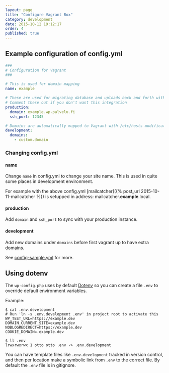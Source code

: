 ```yaml
---
layout: page
title: "Configure Vagrant Box"
category: development
date: 2015-10-12 19:12:17
order: 4
published: true
---
```


## Example configuration of config.yml

```yaml
###
# Configuration for Vagrant
###

# This is used for domain mapping
name: example

# These are used for migrating database and uploads back and forth with production
# Comment these out if you don't want this integration
production:
  domain: example.wp-palvelu.fi
  ssh_port: 12345

# Domains are automatically mapped to Vagrant with /etc/hosts modifications
development:
  domains:
    - custom.domain
```

### Changing config.yml
#### name

Change `name` in config.yml to change your site name. This is used in quite some places in development environment.

For example with the above config.yml [mailcatcher]({% post_url 2015-10-11-mailcatcher %}) is setupped in address: mailcatcher.**example**.local.

#### production
Add `domain` and `ssh_port` to sync with your production instance.

#### development
Add new domains under `domains` before first vagrant up to have extra domains.

See [config-sample.yml](https://github.com/Seravo/wordpress/blob/master/config-sample.yml) for more.

## Using dotenv

The `wp-config.php` uses by default [Dotenv](https://github.com/vlucas/phpdotenv) so you can create a file `.env` to override default environment variables.

Example:
```
$ cat .env.development
# Run 'ln -s .env.development .env' in project root to activate this
WP_TEST_URL=https://example.dev
DOMAIN_CURRENT_SITE=example.dev
NOBLOGREDIRECT=https://example.dev
COOKIE_DOMAIN=.example.dev

$ ll .env
lrwxrwxrwx 1 otto otto .env -> .env.development
```

You can have template files like `.env.development` tracked in version control, and then per location make a symbolic link from `.env` to the correct file. By default the `.env` file is in gitignore.
